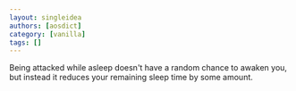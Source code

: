```yaml
---
layout: singleidea
authors: [aosdict]
category: [vanilla]
tags: []
---
```

Being attacked while asleep doesn't have a random chance to awaken you, but instead it reduces your remaining sleep time by some amount.
